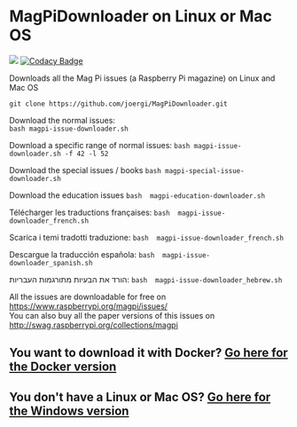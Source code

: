 # MagPiDownloader on Linux or Mac OS

![](https://travis-ci.org/joergi/MagPiDownloader.svg?branch=master) [![Codacy Badge](https://api.codacy.com/project/badge/Grade/6148b12808964799910ed67ce82065ce)](https://www.codacy.com/app/joergi/MagPiDownloader?utm_source=github.com&amp;utm_medium=referral&amp;utm_content=joergi/MagPiDownloader&amp;utm_campaign=Badge_Grade)

Downloads all the Mag Pi issues (a Raspberry Pi magazine) on Linux and Mac OS

  `git clone https://github.com/joergi/MagPiDownloader.git`

Download the normal issues:  
  `bash magpi-issue-downloader.sh`

Download a specific range of normal issues:
  `bash magpi-issue-downloader.sh -f 42 -l 52`

Download the special issues / books
  `bash magpi-special-issue-downloader.sh`

Download the education issues
  `bash  magpi-education-downloader.sh`

Télécharger les traductions françaises:
  `bash  magpi-issue-downloader_french.sh`

Scarica i temi tradotti traduzione:
  `bash  magpi-issue-downloader_french.sh`

Descargue la traducción española:
  `bash  magpi-issue-downloader_spanish.sh`

הורד את הבעיות מתורגמות העבריות:
  `bash  magpi-issue-downloader_hebrew.sh`

All the issues are downloadable for free on <https://www.raspberrypi.org/magpi/issues/>  
You can also buy all the paper versions of this issues on <http://swag.raspberrypi.org/collections/magpi>  

## You want to download it with Docker? [Go here for the Docker version](../)
## You don't have a Linux or Mac OS? [Go here for the Windows version](../windows/)
